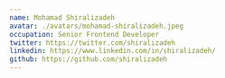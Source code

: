 ```yaml
---
name: Mohamad Shiralizadeh
avatar: ./avatars/mohamad-shiralizadeh.jpeg
occupation: Senior Frontend Developer
twitter: https://twitter.com/shiralizadeh
linkedin: https://www.linkedin.com/in/shiralizadeh/
github: https://github.com/shiralizadeh
---
```

